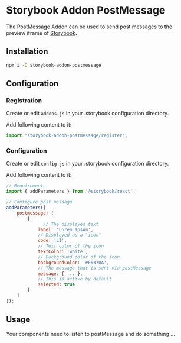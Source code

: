 # Storybook Addon PostMessage

The PostMessage Addon can be used to send post messages to the preview iframe of [Storybook](https://storybook.js.org).

## Installation

```sh
npm i -D storybook-addon-postmessage
```

## Configuration

### Registration

Create or edit `addons.js` in your .storybook configuration directory.

Add following content to it:

```js
import "storybook-addon-postmessage/register";
```

### Configuration

Create or edit `config.js` in your .storybook configuration directory.

Add following content to it:

```js
// Requirements
import { addParameters } from '@storybook/react';

// Configure post message
addParameters({
    postmessage: [
        {
        	  // The displayed text
            label: 'Lorem Ipsum',
            // Displayed as a "icon"
            code: 'LI',
            // Text color of the icon
            textColor: 'white',
            // Background color of the icon
            backgroundColor: '#E6370A',
            // The message that is sent via postMessage
            message: { ... },
            // This is active by default
            selected: true
        }
    ]
});
```

## Usage

Your components need to listen to postMessage and do something ...
